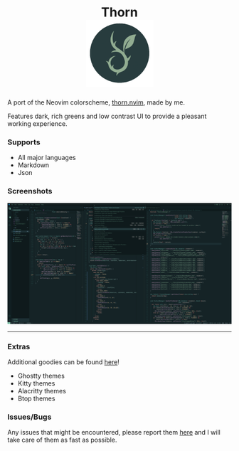 <h1 align="center">
    Thorn<br/>
    <img src="thorn_logo.png" height="151" >
</h1>

A port of the Neovim colorscheme, [thorn.nvim](https://github.com/jpwol/thorn.nvim), made by me.

Features dark, rich greens and low contrast UI to provide a pleasant working experience.

### Supports

- All major languages
- Markdown
- Json

### Screenshots

<div align="center">
<img src="static/thorn_vscode.png"/>
</div>

---

### Extras

Additional goodies can be found [here](https://github.com/jpwol/thorn.nvim/tree/main/extras)!

- Ghostty themes
- Kitty themes
- Alacritty themes
- Btop themes

### Issues/Bugs

Any issues that might be encountered, please report them [here](https://github.com/jpwol/thorn-vscode-theme/issues) and I will take care of them as fast as possible.
